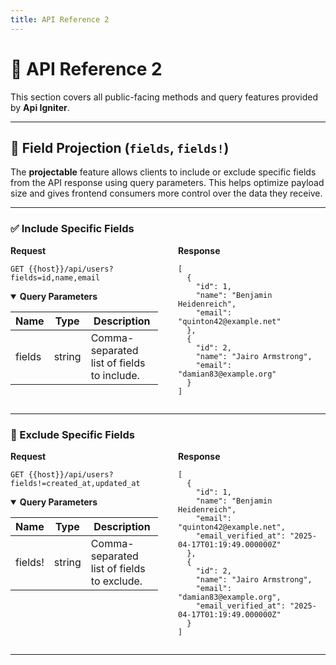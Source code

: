 ```yaml
---
title: API Reference 2
---
```


# 📘 API Reference 2

This section covers all public-facing methods and query features provided by **Api Igniter**.

---

## 🧩 Field Projection (`fields`, `fields!`)

The **projectable** feature allows clients to include or exclude specific fields from the API response using query parameters. This helps optimize payload size and gives frontend consumers more control over the data they receive.

---

### ✅ Include Specific Fields

<div style="display: flex; gap: 2rem; align-items: flex-start;">

<div style="flex: 1;">
<strong>Request</strong>

<pre><code>GET {{host}}/api/users?fields=id,name,email
</code></pre>

<details open>
<summary><strong>Query Parameters</strong></summary>

| Name   | Type   | Description                                |
|--------|--------|--------------------------------------------|
| fields | string | Comma-separated list of fields to include. |
</details>

</div>

<div style="flex: 1;">
<strong>Response</strong>

<pre><code>[
  {
    "id": 1,
    "name": "Benjamin Heidenreich",
    "email": "quinton42@example.net"
  },
  {
    "id": 2,
    "name": "Jairo Armstrong",
    "email": "damian83@example.org"
  }
]
</code></pre>
</div>

</div>

---

### 🚫 Exclude Specific Fields

<div style="display: flex; gap: 2rem; align-items: flex-start;">

<div style="flex: 1;">
<strong>Request</strong>

<pre><code>GET {{host}}/api/users?fields!=created_at,updated_at
</code></pre>

<details open>
<summary><strong>Query Parameters</strong></summary>

| Name    | Type   | Description                                |
|---------|--------|--------------------------------------------|
| fields! | string | Comma-separated list of fields to exclude. |
</details>

</div>

<div style="flex: 1;">
<strong>Response</strong>

<pre><code>[
  {
    "id": 1,
    "name": "Benjamin Heidenreich",
    "email": "quinton42@example.net",
    "email_verified_at": "2025-04-17T01:19:49.000000Z"
  },
  {
    "id": 2,
    "name": "Jairo Armstrong",
    "email": "damian83@example.org",
    "email_verified_at": "2025-04-17T01:19:49.000000Z"
  }
]
</code></pre>
</div>

</div>

---

